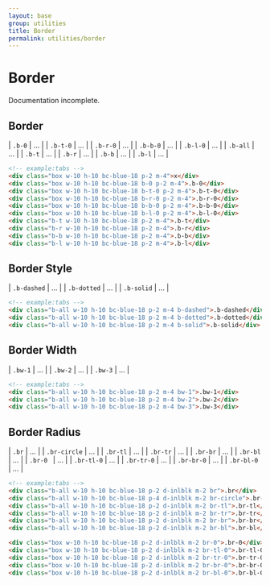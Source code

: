 ```yaml
---
layout: base
group: utilities
title: Border
permalink: utilities/border
---
```


# Border

<p class="hint hint--negative">Documentation incomplete.</p>

## Border

| `.b-0`   | … |
| `.b-t-0` | … |
| `.b-r-0` | … |
| `.b-b-0` | … |
| `.b-l-0` | … |
| `.b-all` | … |
| `.b-t`   | … |
| `.b-r`   | … |
| `.b-b`   | … |
| `.b-l`   | … |

```html
<!-- example:tabs -->
<div class="box w-10 h-10 bc-blue-18 p-2 m-4">x</div>
<div class="box w-10 h-10 bc-blue-18 b-0 p-2 m-4">.b-0</div>
<div class="box w-10 h-10 bc-blue-18 b-t-0 p-2 m-4">.b-t-0</div>
<div class="box w-10 h-10 bc-blue-18 b-r-0 p-2 m-4">.b-r-0</div>
<div class="box w-10 h-10 bc-blue-18 b-b-0 p-2 m-4">.b-b-0</div>
<div class="box w-10 h-10 bc-blue-18 b-l-0 p-2 m-4">.b-l-0</div>
<div class="b-t w-10 h-10 bc-blue-18 p-2 m-4">.b-t</div>
<div class="b-r w-10 h-10 bc-blue-18 p-2 m-4">.b-r</div>
<div class="b-b w-10 h-10 bc-blue-18 p-2 m-4">.b-b</div>
<div class="b-l w-10 h-10 bc-blue-18 p-2 m-4">.b-l</div>
```

## Border Style

| `.b-dashed` | … |
| `.b-dotted` | … |
| `.b-solid`  | … |

```html
<!-- example:tabs -->
<div class="b-all w-10 h-10 bc-blue-18 p-2 m-4 b-dashed">.b-dashed</div>
<div class="b-all w-10 h-10 bc-blue-18 p-2 m-4 b-dotted">.b-dotted</div>
<div class="b-all w-10 h-10 bc-blue-18 p-2 m-4 b-solid">.b-solid</div>
```

## Border Width

| `.bw-1` | … |
| `.bw-2` | … |
| `.bw-3` | … |

```html
<!-- example:tabs -->
<div class="b-all w-10 h-10 bc-blue-18 p-2 m-4 bw-1">.bw-1</div>
<div class="b-all w-10 h-10 bc-blue-18 p-2 m-4 bw-2">.bw-2</div>
<div class="b-all w-10 h-10 bc-blue-18 p-2 m-4 bw-3">.bw-3</div>
```

## Border Radius

| `.br`        | … |
| `.br-circle` | … |
| `.br-tl`     | … |
| `.br-tr`     | … |
| `.br-br`     | … |
| `.br-bl`     | … |
| `.br-0 `     | … |
| `.br-tl-0`   | … |
| `.br-tr-0`   | … |
| `.br-br-0`   | … |
| `.br-bl-0`   | … |

```html
<!-- example:tabs -->
<div class="b-all w-10 h-10 bc-blue-18 p-2 d-inlblk m-2 br">.br</div>
<div class="b-all w-10 h-10 bc-blue-18 p-4 d-inlblk m-2 br-circle">.br-circle</div>
<div class="b-all w-10 h-10 bc-blue-18 p-2 d-inlblk m-2 br-tl">.br-tl</div>
<div class="b-all w-10 h-10 bc-blue-18 p-2 d-inlblk m-2 br-tr">.br-tr</div>
<div class="b-all w-10 h-10 bc-blue-18 p-2 d-inlblk m-2 br-br">.br-br</div>
<div class="b-all w-10 h-10 bc-blue-18 p-2 d-inlblk m-2 br-bl">.br-bl</div>

<div class="box w-10 h-10 bc-blue-18 p-2 d-inlblk m-2 br-0">.br-0</div>
<div class="box w-10 h-10 bc-blue-18 p-2 d-inlblk m-2 br-tl-0">.br-tl-0</div>
<div class="box w-10 h-10 bc-blue-18 p-2 d-inlblk m-2 br-tr-0">.br-tr-0</div>
<div class="box w-10 h-10 bc-blue-18 p-2 d-inlblk m-2 br-br-0">.br-br-0</div>
<div class="box w-10 h-10 bc-blue-18 p-2 d-inlblk m-2 br-bl-0">.br-bl-0</div>
```